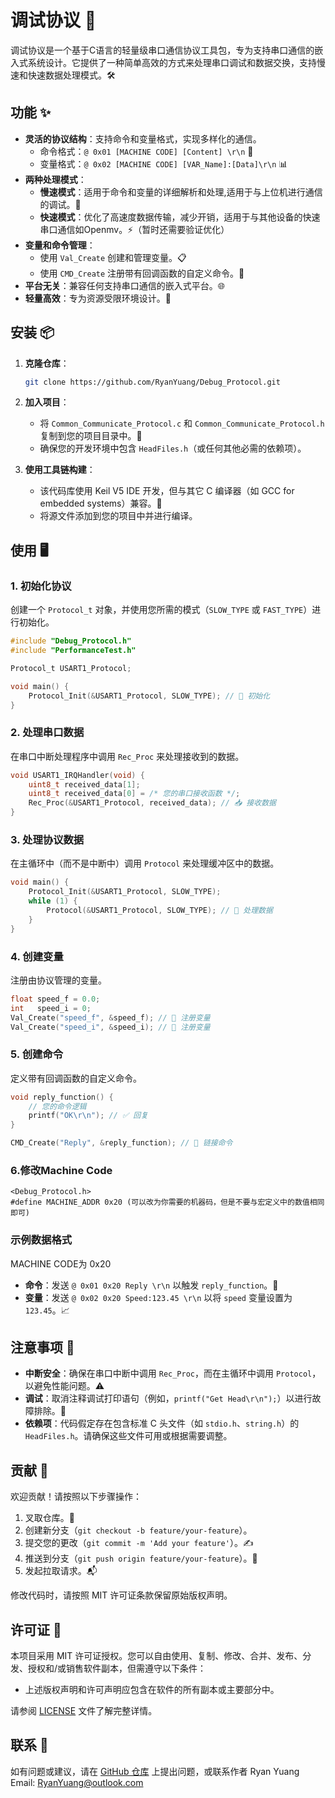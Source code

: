 # 调试协议 🚀

调试协议是一个基于C语言的轻量级串口通信协议工具包，专为支持串口通信的嵌入式系统设计。它提供了一种简单高效的方式来处理串口调试和数据交换，支持慢速和快速数据处理模式。🛠️

## 功能 ✨

- **灵活的协议结构**：支持命令和变量格式，实现多样化的通信。
  - 命令格式：`@ 0x01 [MACHINE CODE] [Content] \r\n` 📡
  - 变量格式：`@ 0x02 [MACHINE CODE] [VAR_Name]:[Data]\r\n` 📊
- **两种处理模式**：
  - **慢速模式**：适用于命令和变量的详细解析和处理,适用于与上位机进行通信的调试。🐢
  - **快速模式**：优化了高速度数据传输，减少开销，适用于与其他设备的快速串口通信如Openmv。⚡（暂时还需要验证优化）
- **变量和命令管理**：
  - 使用 `Val_Create` 创建和管理变量。📋
  - 使用 `CMD_Create` 注册带有回调函数的自定义命令。🔧
- **平台无关**：兼容任何支持串口通信的嵌入式平台。🌐
- **轻量高效**：专为资源受限环境设计。💾

## 安装 📦

1. **克隆仓库**：
   ```bash
   git clone https://github.com/RyanYuang/Debug_Protocol.git
   ```

2. **加入项目**：
   - 将 `Common_Communicate_Protocol.c` 和 `Common_Communicate_Protocol.h` 复制到您的项目目录中。📂
   - 确保您的开发环境中包含 `HeadFiles.h`（或任何其他必需的依赖项）。

3. **使用工具链构建**：
   - 该代码库使用 Keil V5 IDE 开发，但与其它 C 编译器（如 GCC for embedded systems）兼容。🔨
   - 将源文件添加到您的项目中并进行编译。

## 使用 🖥️

### 1. 初始化协议
创建一个 `Protocol_t` 对象，并使用您所需的模式（`SLOW_TYPE` 或 `FAST_TYPE`）进行初始化。

```c
#include "Debug_Protocol.h"
#include "PerformanceTest.h"

Protocol_t USART1_Protocol;

void main() {
    Protocol_Init(&USART1_Protocol, SLOW_TYPE); // 🚀 初始化
}
```

### 2. 处理串口数据
在串口中断处理程序中调用 `Rec_Proc` 来处理接收到的数据。

```c
void USART1_IRQHandler(void) {
    uint8_t received_data[1];
    uint8_t received_data[0] = /* 您的串口接收函数 */;
    Rec_Proc(&USART1_Protocol, received_data); // 📥 接收数据
}
```

### 3. 处理协议数据
在主循环中（而不是中断中）调用 `Protocol` 来处理缓冲区中的数据。

```c
void main() {
    Protocol_Init(&USART1_Protocol, SLOW_TYPE);
    while (1) {
        Protocol(&USART1_Protocol, SLOW_TYPE); // 🔄 处理数据
    }
}
```

### 4. 创建变量
注册由协议管理的变量。

```c
float speed_f = 0.0;
int   speed_i = 0;
Val_Create("speed_f", &speed_f); // 📝 注册变量
Val_Create("speed_i", &speed_i); // 📝 注册变量
```

### 5. 创建命令
定义带有回调函数的自定义命令。

```c
void reply_function() {
    // 您的命令逻辑
    printf("OK\r\n"); // ✅ 回复
}

CMD_Create("Reply", &reply_function); // 🔗 链接命令
```
### 6.修改Machine Code
```
<Debug_Protocol.h>
#define MACHINE_ADDR 0x20 (可以改为你需要的机器码，但是不要与宏定义中的数值相同即可)
```
### 示例数据格式
MACHINE CODE为 0x20
- **命令**：发送 `@ 0x01 0x20 Reply \r\n` 以触发 `reply_function`。🎯
- **变量**：发送 `@ 0x02 0x20 Speed:123.45 \r\n` 以将 `speed` 变量设置为 `123.45`。📈

## 注意事项 📌
- **中断安全**：确保在串口中断中调用 `Rec_Proc`，而在主循环中调用 `Protocol`，以避免性能问题。⚠️
- **调试**：取消注释调试打印语句（例如，`printf("Get Head\r\n");`）以进行故障排除。🐞
- **依赖项**：代码假定存在包含标准 C 头文件（如 `stdio.h`、`string.h`）的 `HeadFiles.h`。请确保这些文件可用或根据需要调整。

## 贡献 🤝
欢迎贡献！请按照以下步骤操作：
1. 叉取仓库。🍴
2. 创建新分支（`git checkout -b feature/your-feature`）。
3. 提交您的更改（`git commit -m 'Add your feature'`）。✍️
4. 推送到分支（`git push origin feature/your-feature`）。🚀
5. 发起拉取请求。📬

修改代码时，请按照 MIT 许可证条款保留原始版权声明。



## 许可证 📜
本项目采用 MIT 许可证授权。您可以自由使用、复制、修改、合并、发布、分发、授权和/或销售软件副本，但需遵守以下条件：

- 上述版权声明和许可声明应包含在软件的所有副本或主要部分中。

请参阅 [LICENSE](LICENSE) 文件了解完整详情。

## 联系 📧
如有问题或建议，请在 [GitHub 仓库](https://github.com/RyanYuang/Debug-Protocol) 上提出问题，或联系作者 Ryan Yuang
Email: RyanYuang@outlook.com
